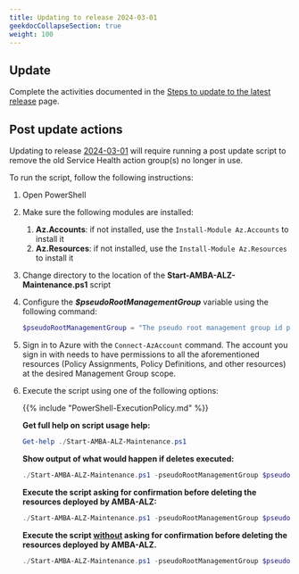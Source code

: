 ```yaml
---
title: Updating to release 2024-03-01
geekdocCollapseSection: true
weight: 100
---
```


## Update

Complete the activities documented in the [Steps to update to the latest release](.._index#steps-to-update-to-the-latest-release) page.

## Post update actions

Updating to release [2024-03-01](../../Whats-New#2024-03-01) will require running a post update script to remove the old Service Health action group(s) no longer in use.

To run the script, follow the following instructions:

1. Open PowerShell
2. Make sure the following modules are installed:
   1. **Az.Accounts**: if not installed, use the `Install-Module Az.Accounts` to install it
   2. **Az.Resources**: if not installed, use the `Install-Module Az.Resources` to install it
3. Change directory to the location of the **Start-AMBA-ALZ-Maintenance.ps1** script
4. Configure the _**$pseudoRootManagementGroup**_ variable using the following command:

   ```powershell
   $pseudoRootManagementGroup = "The pseudo root management group id parenting the Platform and Landing Zones management groups"
   ```

5. Sign in to Azure with the `Connect-AzAccount` command. The account you sign in with needs to have permissions to all the aforementioned resources (Policy Assignments, Policy Definitions, and other resources) at the desired Management Group scope.
6. Execute the script using one of the following options:

   {{% include "PowerShell-ExecutionPolicy.md" %}}

   **Get full help on script usage help:**

   ```powershell
   Get-help ./Start-AMBA-ALZ-Maintenance.ps1
   ```

   **Show output of what would happen if deletes executed:**

   ```powershell
   ./Start-AMBA-ALZ-Maintenance.ps1 -pseudoRootManagementGroup $pseudoRootManagementGroup -cleanItems NotificationAssets -WhatIf
   ```

   **Execute the script asking for confirmation before deleting the resources deployed by AMBA-ALZ:**

   ```powershell
   ./Start-AMBA-ALZ-Maintenance.ps1 -pseudoRootManagementGroup $pseudoRootManagementGroup -cleanItems NotificationAssets
   ```

   **Execute the script <ins>without</ins> asking for confirmation before deleting the resources deployed by AMBA-ALZ.**

   ```powershell
   ./Start-AMBA-ALZ-Maintenance.ps1 -pseudoRootManagementGroup $pseudoRootManagementGroup -cleanItems NotificationAssets -Confirm:$false
   ```
